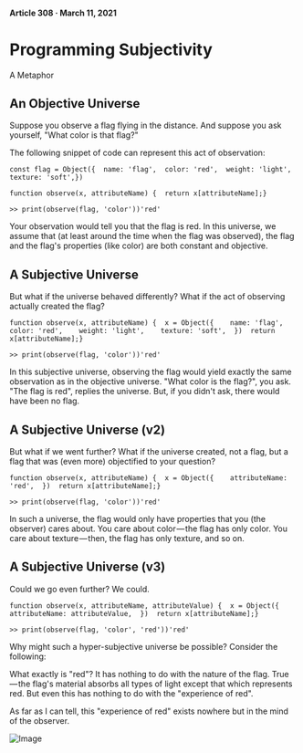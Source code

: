 #### Article 308 · March 11, 2021

# Programming Subjectivity

A Metaphor

## An Objective Universe

Suppose you observe a flag flying in the distance. And suppose you ask yourself, "What color is that flag?"

The following snippet of code can represent this act of observation:

```
const flag = Object({  name: 'flag',  color: 'red',  weight: 'light',  texture: 'soft',})
```

```
function observe(x, attributeName) {  return x[attributeName];}
```

```
>> print(observe(flag, 'color'))'red'
```

Your observation would tell you that the flag is red. In this universe, we assume that (at least around the time when the flag was observed), the flag and the flag's properties (like color) are both constant and objective.

## A Subjective Universe

But what if the universe behaved differently? What if the act of observing actually created the flag?

```
function observe(x, attributeName) {  x = Object({    name: 'flag',    color: 'red',    weight: 'light',    texture: 'soft',  })  return x[attributeName];}
```

```
>> print(observe(flag, 'color'))'red'
```

In this subjective universe, observing the flag would yield exactly the same observation as in the objective universe. "What color is the flag?", you ask. "The flag is red", replies the universe. But, if you didn't ask, there would have been no flag.

## A Subjective Universe (v2)

But what if we went further? What if the universe created, not a flag, but a flag that was (even more) objectified to your question?

```
function observe(x, attributeName) {  x = Object({    attributeName: 'red',  })  return x[attributeName];}
```

```
>> print(observe(flag, 'color'))'red'
```

In such a universe, the flag would only have properties that you (the observer) cares about. You care about color — the flag has only color. You care about texture — then, the flag has only texture, and so on.

## A Subjective Universe (v3)

Could we go even further? We could.

```
function observe(x, attributeName, attributeValue) {  x = Object({    attributeName: attributeValue,  })  return x[attributeName];}
```

```
>> print(observe(flag, 'color', 'red'))'red'
```

Why might such a hyper-subjective universe be possible? Consider the following:

What exactly is "red"? It has nothing to do with the nature of the flag. True — the flag's material absorbs all types of light except that which represents red. But even this has nothing to do with the "experience of red".

As far as I can tell, this "experience of red" exists nowhere but in the mind of the observer.

![Image](https://cdn-images-1.medium.com/max/800/1*jILh6RAkW6JYpYpybzuOww.jpeg)